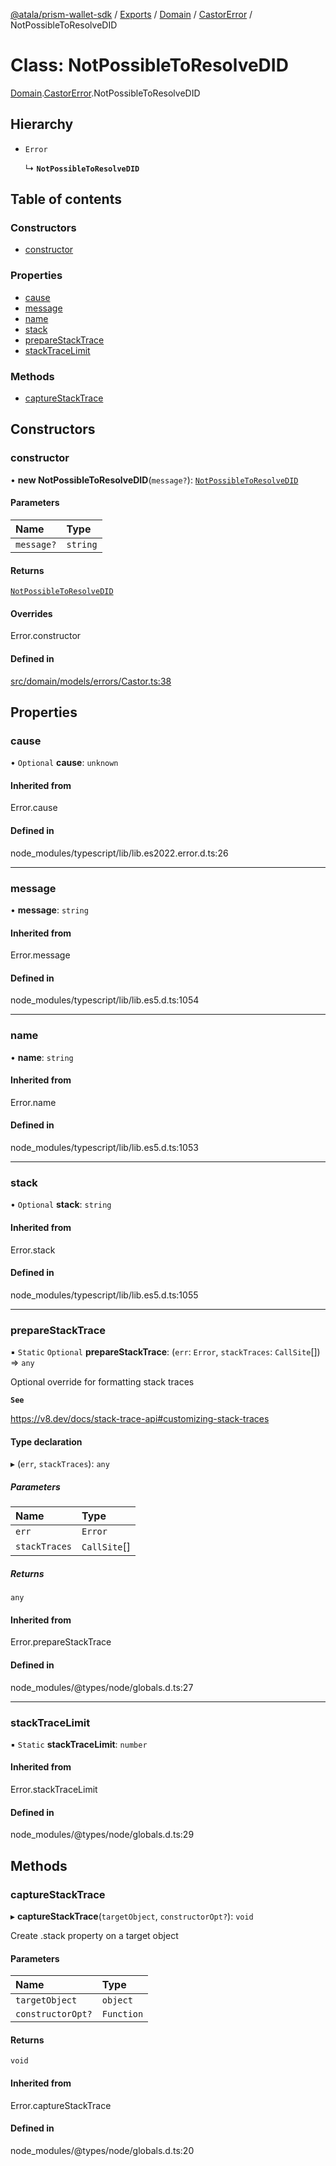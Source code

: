 [@atala/prism-wallet-sdk](../README.md) / [Exports](../modules.md) / [Domain](../modules/Domain.md) / [CastorError](../modules/Domain.CastorError.md) / NotPossibleToResolveDID

# Class: NotPossibleToResolveDID

[Domain](../modules/Domain.md).[CastorError](../modules/Domain.CastorError.md).NotPossibleToResolveDID

## Hierarchy

- `Error`

  ↳ **`NotPossibleToResolveDID`**

## Table of contents

### Constructors

- [constructor](Domain.CastorError.NotPossibleToResolveDID.md#constructor)

### Properties

- [cause](Domain.CastorError.NotPossibleToResolveDID.md#cause)
- [message](Domain.CastorError.NotPossibleToResolveDID.md#message)
- [name](Domain.CastorError.NotPossibleToResolveDID.md#name)
- [stack](Domain.CastorError.NotPossibleToResolveDID.md#stack)
- [prepareStackTrace](Domain.CastorError.NotPossibleToResolveDID.md#preparestacktrace)
- [stackTraceLimit](Domain.CastorError.NotPossibleToResolveDID.md#stacktracelimit)

### Methods

- [captureStackTrace](Domain.CastorError.NotPossibleToResolveDID.md#capturestacktrace)

## Constructors

### constructor

• **new NotPossibleToResolveDID**(`message?`): [`NotPossibleToResolveDID`](Domain.CastorError.NotPossibleToResolveDID.md)

#### Parameters

| Name | Type |
| :------ | :------ |
| `message?` | `string` |

#### Returns

[`NotPossibleToResolveDID`](Domain.CastorError.NotPossibleToResolveDID.md)

#### Overrides

Error.constructor

#### Defined in

[src/domain/models/errors/Castor.ts:38](https://github.com/hyperledger/identus-edge-agent-sdk-ts/blob/3c504bead94c87cd52de807c230d8a674846dce5/src/domain/models/errors/Castor.ts#L38)

## Properties

### cause

• `Optional` **cause**: `unknown`

#### Inherited from

Error.cause

#### Defined in

node_modules/typescript/lib/lib.es2022.error.d.ts:26

___

### message

• **message**: `string`

#### Inherited from

Error.message

#### Defined in

node_modules/typescript/lib/lib.es5.d.ts:1054

___

### name

• **name**: `string`

#### Inherited from

Error.name

#### Defined in

node_modules/typescript/lib/lib.es5.d.ts:1053

___

### stack

• `Optional` **stack**: `string`

#### Inherited from

Error.stack

#### Defined in

node_modules/typescript/lib/lib.es5.d.ts:1055

___

### prepareStackTrace

▪ `Static` `Optional` **prepareStackTrace**: (`err`: `Error`, `stackTraces`: `CallSite`[]) => `any`

Optional override for formatting stack traces

**`See`**

https://v8.dev/docs/stack-trace-api#customizing-stack-traces

#### Type declaration

▸ (`err`, `stackTraces`): `any`

##### Parameters

| Name | Type |
| :------ | :------ |
| `err` | `Error` |
| `stackTraces` | `CallSite`[] |

##### Returns

`any`

#### Inherited from

Error.prepareStackTrace

#### Defined in

node_modules/@types/node/globals.d.ts:27

___

### stackTraceLimit

▪ `Static` **stackTraceLimit**: `number`

#### Inherited from

Error.stackTraceLimit

#### Defined in

node_modules/@types/node/globals.d.ts:29

## Methods

### captureStackTrace

▸ **captureStackTrace**(`targetObject`, `constructorOpt?`): `void`

Create .stack property on a target object

#### Parameters

| Name | Type |
| :------ | :------ |
| `targetObject` | `object` |
| `constructorOpt?` | `Function` |

#### Returns

`void`

#### Inherited from

Error.captureStackTrace

#### Defined in

node_modules/@types/node/globals.d.ts:20
